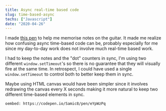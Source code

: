 ```yaml
---
title: Async real-time based code
slug: time-based-async
techs: ["Javascript"]
date: "2020-04-26"
---
```


I made [this pen](https://codepen.io/Samic8/full/eYpWzPq) to help me memorise notes on the guitar. It made me realize how confusing async time-based code can be, probably especially for me since my day-to-day work does not involve much real-time based work.

I had to keep the notes and the "dot" counters in sync, I'm using two different `window.setTimeout`'s so there is no guarantee that they will visually fire at the same time. In retrospect, I could have used a single `window.setTimeout` to control both to better keep them in sync.

Maybe using HTML canvas would have been simpler since it involves redrawing the canvas every X seconds making it more natural to keep two different time-based elements in sync.

`oembed: https://codepen.io/Samic8/pen/eYpWzPq`
